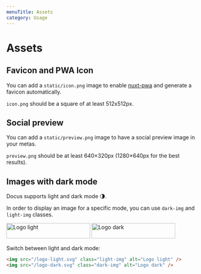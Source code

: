```yaml
---
menuTitle: Assets
category: Usage
---
```


# Assets

## Favicon and PWA Icon

You can add a `static/icon.png` image to enable [nuxt-pwa](https://pwa.nuxtjs.org) and generate a favicon automatically.

<d-alert>

`icon.png` should be a square of at least 512x512px.

</d-alert>

## Social preview

You can add a `static/preview.png` image to have a social preview image in your metas.

<d-alert>

`preview.png` should be at least 640×320px (1280×640px for the best results).

</d-alert>

## Images with dark mode

Docus supports light and dark mode 🌗.

In order to display an image for a specific mode, you can use `dark-img` and `light-img` classes.

<d-code-group>
<d-code-block label="Preview" active>

<div class="p-4 border-2 border-t-0 border-gray-700 rounded-b-md">
  <img src="/logo-light.svg" class="light-img" alt="Logo light" style="margin:0;" width="219" height="40" />
  <img src="/logo-dark.svg" class="dark-img" alt="Logo dark" style="margin:0;" width="219" height="40" />
  <p class="flex items-center" style="margin-bottom:0;">Switch between light and dark mode:&nbsp;<d-color-switcher class="inline-flex ml-2"></d-color-switcher></p>
</div>

</d-code-block>
<d-code-block label="Code">

```md
<img src="/logo-light.svg" class="light-img" alt="Logo light" />
<img src="/logo-dark.svg" class="dark-img" alt="Logo dark" />
```

</d-code-block>
</d-code-group>
